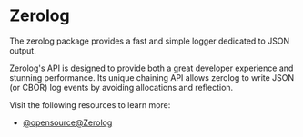 # Zerolog

The zerolog package provides a fast and simple logger dedicated to JSON output.

Zerolog's API is designed to provide both a great developer experience and stunning performance. Its unique chaining API allows zerolog to write JSON (or CBOR) log events by avoiding allocations and reflection.

Visit the following resources to learn more:

- [@opensource@Zerolog](https://github.com/rs/zerolog)
